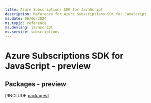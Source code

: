 ```yaml
---
title: Azure Subscriptions SDK for JavaScript
description: Reference for Azure Subscriptions SDK for JavaScript
ms.date: 06/06/2024
ms.topic: reference
ms.devlang: javascript
ms.service: subscriptions
---
```

# Azure Subscriptions SDK for JavaScript - preview
## Packages - preview
[!INCLUDE [packages](subscriptions-index.md)]
